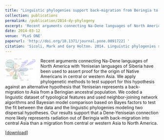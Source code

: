 ```yaml
---
title: "Linguistic phylogenies support back-migration from Beringia to Asia"
collection: publications
permalink: /publication/2014-dy-phylogeny
excerpt: 'Recent arguments connecting Na-Dene languages of North America with Yeniseian languages of Siberia have been used to assert proof for the origin of Native Americans in central or western Asia. We apply phylogenetic methods to test support for this hypothesis against an alternative hypothesis that Yeniseian represents a back-migration to Asia from a Beringian ancestral population. We coded a linguistic dataset of typological features and used neighbor-joining network algorithms and Bayesian model comparison based on Bayes factors to test the fit between the data and the linguistic phylogenies modeling two dispersal hypotheses. Our results support that a Dene-Yeniseian connection more likely represents radiation out of Beringia with back-migration into central Asia than a migration from central or western Asia to North America.'
date: 2014-03-12
venue: 'PLoS ONE'
paperurl: 'http://doi.org/10.1371/journal.pone.0091722] '
citation: 'Sicoli, Mark and Gary Holton. 2014. Linguistic phylogenies support back-migration from Beringia to Asia. PLoS ONE 9(3): e91722. '
---
```


<img src="/images/neighbornet.png" align="left" style="margin-right: 15px;">Recent arguments connecting Na-Dene languages of North America with Yeniseian languages of Siberia have been used to assert proof for the origin of Native Americans in central or western Asia. We apply phylogenetic methods to test support for this hypothesis against an alternative hypothesis that Yeniseian represents a back-migration to Asia from a Beringian ancestral population. We coded a linguistic dataset of typological features and used neighbor-joining network algorithms and Bayesian model comparison based on Bayes factors to test the fit between the data and the linguistic phylogenies modeling two dispersal hypotheses. Our results support that a Dene-Yeniseian connection more likely represents radiation out of Beringia with back-migration into central Asia than a migration from central or western Asia to North America.


[<a href='http://doi.org/10.1371/journal.pone.0091722] '>download</a>]
